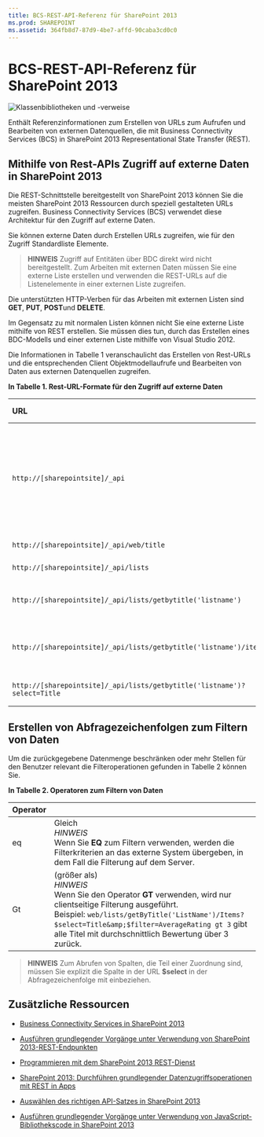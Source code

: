 ```yaml
---
title: BCS-REST-API-Referenz für SharePoint 2013
ms.prod: SHAREPOINT
ms.assetid: 364fb8d7-87d9-4be7-affd-90caba3cd0c0
---
```




# BCS-REST-API-Referenz für SharePoint 2013

  
    
    
![Klassenbibliotheken und -verweise](images/mod_icon_badge_reference.png)
  
    
    

  
    
    

  
    
    
Enthält Referenzinformationen zum Erstellen von URLs zum Aufrufen und Bearbeiten von externen Datenquellen, die mit Business Connectivity Services (BCS) in SharePoint 2013 Representational State Transfer (REST).
## Mithilfe von Rest-APIs Zugriff auf externe Daten in SharePoint 2013
<a name="bkmk_Overview"> </a>

Die REST-Schnittstelle bereitgestellt von SharePoint 2013 können Sie die meisten SharePoint 2013 Ressourcen durch speziell gestalteten URLs zugreifen. Business Connectivity Services (BCS) verwendet diese Architektur für den Zugriff auf externe Daten.
  
    
    
Sie können externe Daten durch Erstellen URLs zugreifen, wie für den Zugriff Standardliste Elemente.
  
    
    

> **HINWEIS**
> Zugriff auf Entitäten über BDC direkt wird nicht bereitgestellt. Zum Arbeiten mit externen Daten müssen Sie eine externe Liste erstellen und verwenden die REST-URLs auf die Listenelemente in einer externen Liste zugreifen.
  
    
    

Die unterstützten HTTP-Verben für das Arbeiten mit externen Listen sind **GET**, **PUT**, **POST**und **DELETE**.
  
    
    
Im Gegensatz zu mit normalen Listen können nicht Sie eine externe Liste mithilfe von REST erstellen. Sie müssen dies tun, durch das Erstellen eines BDC-Modells und einer externen Liste mithilfe von Visual Studio 2012.
  
    
    
Die Informationen in Tabelle 1 veranschaulicht das Erstellen von Rest-URLs und die entsprechenden Client Objektmodellaufrufe und Bearbeiten von Daten aus externen Datenquellen zugreifen.
  
    
    

**In Tabelle 1. Rest-URL-Formate für den Zugriff auf externe Daten**


|**URL**|**Beschreibung**|**HTTP-Methode**|
|:-----|:-----|:-----|
| `http://[sharepointsite]/_api` <br/> |Die Basis des eine REST-Anforderung. Das virtuelle Verzeichnis _api zugeordnet ist, um Aufrufe client.svc, wo das Clientobjektmodell verwendet werden. <br/> |GET <br/> |
| `http://[sharepointsite]/_api/web/title` <br/> |Ruft den Titel des aktuellen Web ab. <br/> |GET <br/> |
| `http://[sharepointsite]/_api/lists` <br/> |Ruft alle Listen auf einer Website ab <br/> |GET <br/> |
| `http://[sharepointsite]/_api/lists/getbytitle('listname')` <br/> |Ruft die Metadaten für eine angegebene Liste. <br/> |GET <br/> |
| `http://[sharepointsite]/_api/lists/getbytitle('listname')/items` <br/> |Ruft die Listenelemente in einer angegebenen Liste ab. <br/> |GET <br/> |
| `http://[sharepointsite]/_api/lists/getbytitle('listname')?select=Title` <br/> |Ruft den Titel einer bestimmten Liste ab. <br/> |GET <br/> |
   

## Erstellen von Abfragezeichenfolgen zum Filtern von Daten
<a name="bkmk_constructquery"> </a>

Um die zurückgegebene Datenmenge beschränken oder mehr Stellen für den Benutzer relevant die Filteroperationen gefunden in Tabelle 2 können Sie.
  
    
    

**In Tabelle 2. Operatoren zum Filtern von Daten**


|**Operator**||
|:-----|:-----|
|eq <br/> |Gleich <br/> *HINWEIS* <br/> Wenn Sie **EQ** zum Filtern verwenden, werden die Filterkriterien an das externe System übergeben, in dem Fall die Filterung auf dem Server.          |
|Gt <br/> |(größer als) <br/> *HINWEIS* <br/> Wenn Sie den Operator **GT** verwenden, wird nur clientseitige Filterung ausgeführt. <br/> Beispiel:  `web/lists/getByTitle('ListName')/Items?$select=Title&amp;$filter=AverageRating gt 3` gibt alle Titel mit durchschnittlich Bewertung über 3 zurück.          |
   

> **HINWEIS**
> Zum Abrufen von Spalten, die Teil einer Zuordnung sind, müssen Sie explizit die Spalte in der URL **$select** in der Abfragezeichenfolge mit einbeziehen.
  
    
    


## Zusätzliche Ressourcen
<a name="bkmk_AdditionalResources"> </a>


-  [Business Connectivity Services in SharePoint 2013](business-connectivity-services-in-sharepoint-2013.md)
    
  
-  [Ausführen grundlegender Vorgänge unter Verwendung von SharePoint 2013-REST-Endpunkten](http://msdn.microsoft.com/library/e3000415-50a0-426e-b304-b7de18f2f7d9%28Office.15%29.aspx)
    
  
-  [Programmieren mit dem SharePoint 2013 REST-Dienst](use-odata-query-operations-in-sharepoint-rest-requests.md)
    
  
-  [SharePoint 2013: Durchführen grundlegender Datenzugriffsoperationen mit REST in Apps](http://code.msdn.microsoft.com/SharePoint-2013-Perform-335d925b)
    
  
-  [Auswählen des richtigen API-Satzes in SharePoint 2013](choose-the-right-api-set-in-sharepoint-2013.md)
    
  
-  [Ausführen grundlegender Vorgänge unter Verwendung von JavaScript-Bibliothekscode in SharePoint 2013](http://msdn.microsoft.com/library/29089af8-dbc0-49b7-a1a0-9e311f49c826%28Office.15%29.aspx)
    
  
